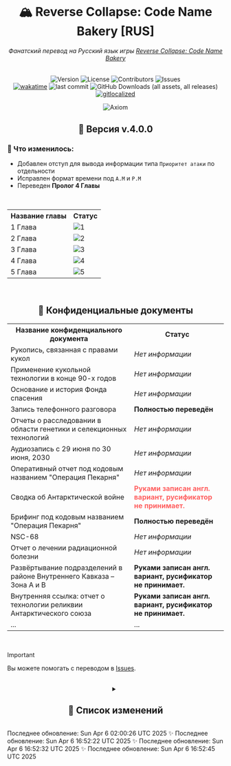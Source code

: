 <h1 align="center">🏔 Reverse Collapse: Code Name Bakery [RUS]</h1>
<h6 align="center">Фанатский перевод на Русский язык игры <a href="https://store.steampowered.com/app/1127700/Reverse_Collapse_Code_Name_Bakery/">Reverse Collapse: Code Name Bakery</a></h6>
<div align="center">

  ![Version](https://img.shields.io/github/v/release/S-MpAI/Reverse-Collapse-RUS?label=Version&style=flat-square)
  ![License](https://img.shields.io/github/license/S-MpAI/Reverse-Collapse-RUS?label=License&style=flat-square)
  ![Contributors](https://img.shields.io/github/contributors/S-MpAI/Reverse-Collapse-RUS?label=Contributors&style=flat-square)
  ![Issues](https://img.shields.io/github/issues/S-MpAI/Reverse-Collapse-RUS?label=Issues&style=flat-square)
  <br>
  [![wakatime](https://wakatime.com/badge/github/S-MpAI/Reverse-Collapse-RUS.svg)](https://wakatime.com/badge/github/S-MpAI/Reverse-Collapse-RUS)
  ![last commit](https://badgen.net/github/last-commit/S-MpAI/Reverse-Collapse-RUS)
  ![GitHub Downloads (all assets, all releases)](https://img.shields.io/github/downloads/S-MpAI/Reverse-Collapse-RUS/total?style=flat)
  [![gitlocalized ](https://gitlocalize.com/repo/10131/whole_project/badge.svg)](https://gitlocalize.com/repo/10131?utm_source=badge)
  <br>

  ![Axiom](https://repobeats.axiom.co/api/embed/8a1aacfa99bc79a299939728ce7a43f69271fe8b.svg)
</div>
<h2  align="center">🚀 Версия v.4.0.0</h2>
<h3  align="left">🔹 Что изменилось:</h3>
<ul style="text-align: left;">
    <li>Добавлен отступ для вывода информации типа <code>Приоритет атаки</code> по отдельности</li>
    <li>Исправлен формат времени под <code>A.M</code> и <code>P.M</code></li>
    <li>Переведен <b>Пролог 4 Главы</b></li>
</ul>

<br>
<table>
         <tr>
             <th>Название главы</th>
             <th>Статус</th>
         </tr>
         <tr>
             <td>1 Глава</td>
             <td>
               <img src="https://api.catgirllover.ru/api/badge/Reverse-Collapse-RUS/1/progress/?t={{TIMESTAMP}}" alt="1">
             </td>
         </tr>
         <tr>
             <td>2 Глава</td>
             <td>
               <img src="https://api.catgirllover.ru/api/badge/Reverse-Collapse-RUS/2/progress/?t={{TIMESTAMP}}" alt="2">
             </td>
         </tr>
         <tr>
             <td>3 Глава</td>
             <td>
               <img src="https://api.catgirllover.ru/api/badge/Reverse-Collapse-RUS/3/progress/?t={{TIMESTAMP}}" alt="3">
             </td>
         </tr>
         <tr>
             <td>4 Глава</td>
             <td>
               <img src="https://api.catgirllover.ru/api/badge/Reverse-Collapse-RUS/4/progress/?t={{TIMESTAMP}}" alt="4">
             </td>
         </tr>
           <tr>
             <td>5 Глава</td>
             <td>
               <img src="https://api.catgirllover.ru/api/badge/Reverse-Collapse-RUS/5/progress/?t={{TIMESTAMP}}" alt="5">
             </td>
         </tr>
     </table>
<br>

<!-- > [!CAUTION]
> .

<br>
 -->

<h2 align="center">💾 Конфиденциальные документы</h2>
<table>
        <tr>
            <th>Название конфиденциального документа</th>
            <th>Статус</th>
        </tr>
        <tr>
            <td>Рукопись, связанная с правами кукол</td>
            <td><i>Нет информации</i></td>
        </tr>
        <tr>
            <td>Применение кукольной технологии в конце 90-х годов</td>
            <td><i>Нет информации</i></td>
        </tr>
        <tr>
            <td>Основание и история Фонда спасения</td>
            <td><i>Нет информации</i></td>
        </tr>
        <tr>
            <td>Запись телефонного разговора</td>
            <td><b>Полностью переведён</b></td>
        </tr>
        <tr>
            <td>Отчеты о расследовании в области генетики и селекционных технологий</td>
            <td><i>Нет информации</i></td>
        </tr>
        <tr>
            <td>Аудиозапись с 29 июня по 30 июня, 2030</td>
            <td><i>Нет информации</i></td>
        </tr>
        <tr>
            <td>Оперативный отчет под кодовым названием "Операция Пекарня"</td>
            <td><i>Нет информации</i></td>
        </tr>
        <tr>
            <td>Сводка об Антарктической войне</td>
            <td style="color: #ff6060;"><b>Руками записан англ. вариант, русификатор не принимает.</b></td>
        </tr>
        <tr>
            <td>Брифинг под кодовым названием "Операция Пекарня"</td>
            <td class="status-green"><b>Полностью переведён</b></td>
        </tr>
        <tr>
            <td>NSC-68</td>
            <td class="status-gray"><i>Нет информации</i></td>
        </tr>
        <tr>
            <td>Отчет о лечении радиационной болезни</td>
            <td class="status-gray"><i>Нет информации</i></td>
        </tr>
        <tr>
            <td>Развёртывание подразделений в районе Внутреннего Кавказа – Зона A и B</td>
            <td class="status-red"><b>Руками записан англ. вариант, русификатор не принимает.</b></td>
        </tr>
        <tr>
            <td>Внутренняя ссылка: отчет о технологии реликвии Антарктического союза</td>
            <td class="status-red"><b>Руками записан англ. вариант, русификатор не принимает.</b></td>
        </tr>
        <tr>
            <td>...</td>
            <td>...</td>
        </tr>
    </table>
<br>

> [!IMPORTANT]  
> Вы можете помогать с переводом в <a href="https://github.com/S-MpAI/Reverse-Collapse-RUS/issues" class="button">Issues</a>.

<br>
<!-- <h2 align="center">📌 Список изменений</h2> -->
<details align="center">
    <summary><h2>📌 Список изменений</h2></summary>
    <details align="left">
        <summary>📂 Версия v.3.8.0</summary>
        <h3>🔹 Что изменилось:</h3>
        <ul style="text-align: left;">
            <li>Изменен текст и размер некоторых слов в Коллекции</li>
            <li>Изменен лексикон некоторых слов.</li>
            <li>Переведен <b>8 Акт 3 Главы</b></li>
        </ul>
    </details>
    <details align="left">
        <summary>📂 Версия v.3.6.0</summary>
        <h3>🔹 Что изменилось:</h3>
        <ul style="text-align: left;">
            <li>Изменен лексикон некоторых слов.</li>
            <li>Переведен <b>6 Акт 3 Главы</b></li>
        </ul>
    </details>
    <details align="left">
        <summary>📂 Версия v.3.5.0</summary>
        <h3>🔹 Что изменилось:</h3>
        <ul style="text-align: left;">
            <li>Изменен лексикон некоторых слов.</li>
            <li>Переведен <b>5 Акт 3 Главы</b></li>
        </ul>
    </details>
    <details align="left">
        <summary>📂 Версия v.3.4.0</summary>
        <h3>🔹 Что изменилось:</h3>
        <ul style="text-align: left;">
            <li>Изменен лексикон связанный с переводом строк типа <code>Inner Caucasus theater base</code></li>
            <li>Переведен <b>4 Акт 3 Главы</b></li>
            <li>Переведен <b>перерыв 4 Акта 3 Главы</b></li>
        </ul>
    </details>
    <details align="left">
        <summary>📂 Версия v.3.3.1</summary>
        <h3>🔹 Что изменилось:</h3>
        <ul style="text-align: left;">
            <li>Добавлен отсутствующий перевод для <b>3 Акта 3 Главы</b></li>
        </ul>
    </details>
    <details align="left">
        <summary>📂 Версия v.3.3.0</summary>
        <h3>🔹 Что изменилось:</h3>
        <ul style="text-align: left;">
            <li>Переведен <b>3 Акт 3 Главы</b></li>
            <li>Изменен перевод некоторых эффектов и статусов</li>
        </ul>
    </details>
    <details align="left">
        <summary>📂 Версия v.3.2.0</summary>
        <h3>🔹 Что изменилось:</h3>
        <ul style="text-align: left;">
            <li>Переведен <b>2 Акт 3 Главы</b></li>
        </ul>
    </details>
    <details align="left">
        <summary>📂 Версия v.3.1.2</summary>
        <h3>🔹 Что изменилось:</h3>
        <ul style="text-align: left;">
            <li>Переведен <b>1 Акт 3 Главы</b></li>
        </ul>
    </details>
    <details  align="left">
        <summary>📂 Версия v.3.0.0</summary>
        <h3>🔹 Что изменилось:</h3>
        <ul style="text-align: left;">
            <li>Переведен <b>Пролог 3 Главы</b></li>
        </ul>
    </details>
    <details align="left">
        <summary>📂 Версия v.2.9.0</summary>
        <h3>🔹 Что изменилось:</h3>
        <ul style="text-align: left;">
            <li>Переведен <b>9 Акт 2 Главы</b></li>
            <li>Переведена <b>вся одежда из DLC</b></li>
        </ul>
    </details>
    <details align="left">
        <summary>📂 Версия v.2.8.0</summary>
        <h3>🔹 Что изменилось:</h3>
        <ul style="text-align: left;">
            <li>Переведен <b>8 Акт 2 Главы</b></li>
            <li>Переведен <b>перерыв 9 Акта 2 Главы</b></li>
        </ul>
    </details>
    <details align="left">
        <summary>📂 Версия v.2.7.0</summary>
        <h3>🔹 Что изменилось:</h3>
        <ul style="text-align: left;">
            <li>Переведен <b>7 Акт 2 Главы</b></li>
            <li>Изменен перевод строк типа <code>\nОставшиеся шаги: {{B}}</code> под общий шаблон;</li>
        </ul>
    </details>
    <details align="left">
        <summary>📂 Версия v.2.6.0</summary>
        <h3>🔹 Что изменилось:</h3>
        <ul style="text-align: left;">
            <li>Переведен <b>6 Акт 2 Главы</b></li>
        </ul>
    </details>
    <details align="left">
        <summary>📂 Версия v.2.5.0</summary>
        <h3>🔹 Что изменилось:</h3>
        <ul style="text-align: left;">
            <li>Переведен <b>5 Акт 2 Главы</b></li>
            <li>Переведен <b>4 Акт 2 Главы</b></li>
            <li>Переведен <b>перерыв 6 Акта 2 Главы</b></li>
        </ul>
    </details>
    <details align="left">
        <summary>📂 Версия v.2.3.0</summary>
        <h3>🔹 Что изменилось:</h3>
        <ul style="text-align: left;">
            <li>Переведен <b>3 Акт 2 Главы</b> со всеми секретками</li>
        </ul>
    </details>
    <details align="left">
        <summary>📂 Версия v.2.0.2</summary>
        <h3>🔹 Что изменилось:</h3>
        <blockquote style="text-align: left;">Очень повезло получить перевод к конфиденциальному файлу т.к. не каждый такой файл поддаётся переводчику.</blockquote><br>
        <ul style="text-align: left;">
            <li>Добавлен подробный перевод конфиденциального файла <code>Первоначальный отчет об инциденте в Варшаве</code></li>
            <li>Частично улучшен перевод текст одной из битв (предположительно <code>Внутренний конфликт</code>)</li>
            <li>Точечные переводы сломанных имен от авто-переводчика (Джефутией, Лиджем, УРНК)</li>
            <li>Добавлен и изменен перевод некоторых достижений под общий шаблон</li>
        </ul>
    </details>
    <details align="left">
        <summary>📂 Версия v.2.0.1</summary>
        <h3>🔹 Что изменилось:</h3>
        <ul style="text-align: left;">
            <li>В некоторых местах доработано отображение навыков в сведениях о существе</li>
            <li>Изменено отображение некоторых имен статусов</li>
            <li>Улучшен перевод строк типа:  <code>Декабрь {{A}}th, {{B}} P.M. Умеренный снег</code></li>
            <li>Точечные переводы сломанных слов от авто-переводчика</li>
        </ul>
    </details>
</details>

Последнее обновление: Sun Apr  6 02:00:26 UTC 2025
✨ Последнее обновление: Sun Apr  6 16:52:22 UTC 2025
✨ Последнее обновление: Sun Apr  6 16:52:32 UTC 2025
✨ Последнее обновление: Sun Apr  6 16:52:45 UTC 2025
